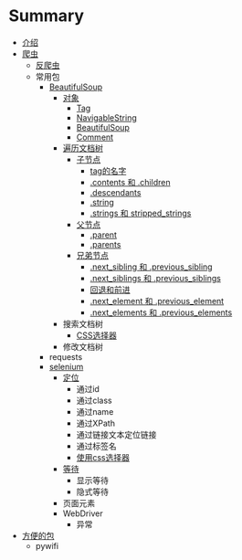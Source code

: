 # Summary

* [介绍](README.md)
* [爬虫](pa-chong.md)
  * [反爬虫](pa-chong/fan-pa-chong.md)
  * 常用包
    * [BeautifulSoup](pa-chong/beautifulsoup.md)
      * [对象](pa-chong/dui-xiang.md)
        * [Tag](pa-chong/dui-xiang/tag.md)
        * [NavigableString](pa-chong/dui-xiang/navigablestring.md)
        * [BeautifulSoup ](pa-chong/dui-xiang/beautifulsoup.md)
        * [Comment ](pa-chong/dui-xiang/comment.md)
      * [遍历文档树](pa-chong/bian-li-wen-dang-shu.md)
        * [子节点](pa-chong/bian-li-wen-dang-shu/zi-jie-dian.md)
          * [tag的名字](pa-chong/bian-li-wen-dang-shu/zi-jie-dian/tagde-ming-zi.md)
          * [.contents 和 .children](pa-chong/bian-li-wen-dang-shu/zi-jie-dian/contents-he-children.md)
          * [.descendants](pa-chong/bian-li-wen-dang-shu/zi-jie-dian/descendants.md)
          * [.string](pa-chong/bian-li-wen-dang-shu/zi-jie-dian/string.md)
          * [.strings 和 stripped\_strings](pa-chong/bian-li-wen-dang-shu/zi-jie-dian/strings-he-stripped-strings.md)
        * [父节点](pa-chong/bian-li-wen-dang-shu/fu-jie-dian.md)
          * [.parent](pa-chong/bian-li-wen-dang-shu/fu-jie-dian/parent.md)
          * [.parents](pa-chong/bian-li-wen-dang-shu/fu-jie-dian/parents.md)
        * [兄弟节点](pa-chong/bian-li-wen-dang-shu/xiong-di-jie-dian.md)
          * [.next\_sibling 和 .previous\_sibling](pa-chong/bian-li-wen-dang-shu/xiong-di-jie-dian/nextsibling-he-previoussibling.md)
          * [.next\_siblings 和 .previous\_siblings](pa-chong/bian-li-wen-dang-shu/xiong-di-jie-dian/nextsiblings-he-previoussiblings.md)
          * [回退和前进](pa-chong/bian-li-wen-dang-shu/xiong-di-jie-dian/hui-tui-he-qian-jin.md)
          * [.next\_element 和 .previous\_element](pa-chong/bian-li-wen-dang-shu/xiong-di-jie-dian/nextelement-he-previouselement.md)
          * [.next\_elements 和 .previous\_elements](pa-chong/bian-li-wen-dang-shu/xiong-di-jie-dian/nextelements-he-previouselements.md)
      * 搜索文档树
        * [CSS选择器](pa-chong/cssxuan-ze-qi.md)
      * 修改文档树
    * requests
    * [selenium](pa-chong/selenium.md)
      * [定位](pa-chong/selenium/ding-wei.md)
        * 通过id
        * 通过class
        * 通过name
        * 通过XPath
        * 通过链接文本定位链接
        * 通过标签名
        * [使用css选择器](pa-chong/selenium/shi-yong-css-xuan-ze-qi.md)
      * [等待](pa-chong/selenium/deng-dai.md)
        * 显示等待
        * 隐式等待
      * 页面元素
      * WebDriver
        * 异常
* [方便的包](fang-bian-de-bao.md)
  * pywifi

